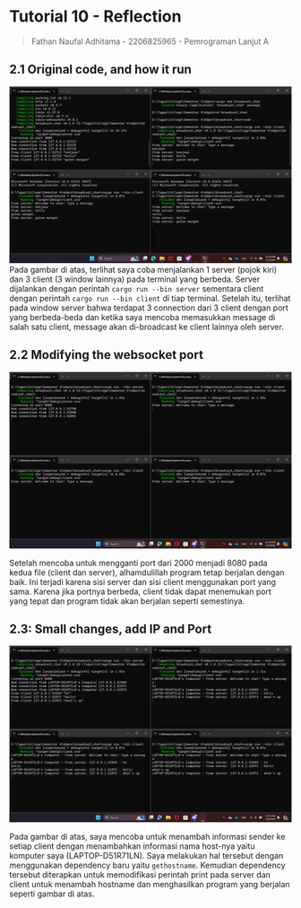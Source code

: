 # Tutorial 10 - Reflection
> Fathan Naufal Adhitama - 2206825965 - Pemrograman Lanjut A

## 2.1 Original code, and how it run
![Image 2.1](images/2.1.png)
Pada gambar di atas, terlihat saya coba menjalankan 1 server (pojok kiri) dan 3 client (3 window lainnya) pada terminal yang berbeda. Server dijalankan dengan perintah `cargo run --bin server` sementara client dengan perintah `cargo run --bin client` di tiap terminal. Setelah itu, terlihat pada window server bahwa terdapat 3 connection dari 3 client dengan port yang berbeda-beda dan ketika saya mencoba memasukkan message di salah satu client, message akan di-broadcast ke client lainnya oleh server.

## 2.2 Modifying the websocket port
![Image 2.2](images/2.2.png)

Setelah mencoba untuk mengganti port dari 2000 menjadi 8080 pada kedua file (client dan server),  alhamdulillah program tetap berjalan dengan baik. Ini terjadi karena sisi server dan sisi client menggunakan port yang sama. Karena jika portnya berbeda, client tidak dapat menemukan port yang tepat dan program tidak akan berjalan seperti semestinya.

## 2.3: Small changes, add IP and Port
![Image 2.3](images/2.3.png)

Pada gambar di atas, saya mencoba untuk menambah informasi sender ke setiap client dengan menambahkan informasi nama host-nya yaitu komputer saya (LAPTOP-D51R71LN). Saya melakukan hal tersebut dengan menggunakan dependency baru yaitu `gethostname`. Kemudian dependency tersebut diterapkan untuk memodifikasi perintah print pada server dan client untuk menambah hostname dan menghasilkan program yang berjalan seperti gambar di atas.